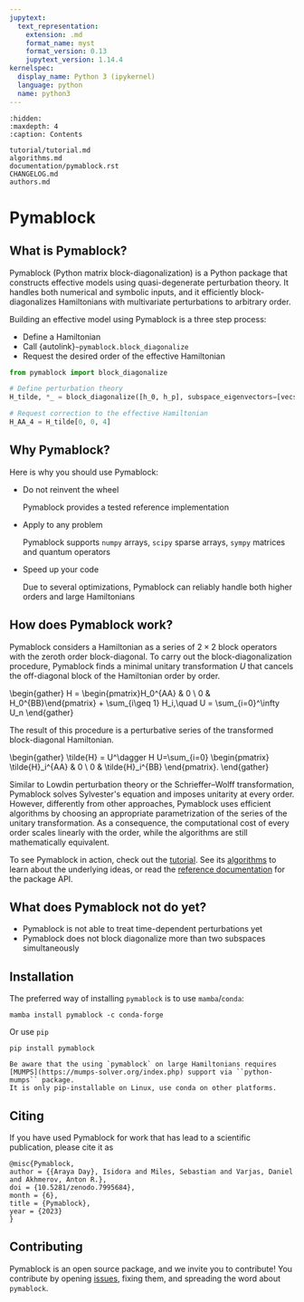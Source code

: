 ```yaml
---
jupytext:
  text_representation:
    extension: .md
    format_name: myst
    format_version: 0.13
    jupytext_version: 1.14.4
kernelspec:
  display_name: Python 3 (ipykernel)
  language: python
  name: python3
---
```


```{toctree}
:hidden:
:maxdepth: 4
:caption: Contents

tutorial/tutorial.md
algorithms.md
documentation/pymablock.rst
CHANGELOG.md
authors.md
```

# Pymablock

## What is Pymablock?

Pymablock (Python matrix block-diagonalization) is a Python package that constructs
effective models using quasi-degenerate perturbation theory.
It handles both numerical and symbolic inputs, and it efficiently
block-diagonalizes Hamiltonians with multivariate perturbations to arbitrary
order.

Building an effective model using Pymablock is a three step process:
* Define a Hamiltonian
* Call {autolink}`~pymablock.block_diagonalize`
* Request the desired order of the effective Hamiltonian

```python
from pymablock import block_diagonalize

# Define perturbation theory
H_tilde, *_ = block_diagonalize([h_0, h_p], subspace_eigenvectors=[vecs_A, vecs_B])

# Request correction to the effective Hamiltonian
H_AA_4 = H_tilde[0, 0, 4]
```

## Why Pymablock?
Here is why you should use Pymablock:

* Do not reinvent the wheel

  Pymablock provides a tested reference implementation

* Apply to any problem

  Pymablock supports `numpy` arrays, `scipy` sparse arrays, `sympy` matrices and
  quantum operators

* Speed up your code

  Due to several optimizations, Pymablock can reliably handle both higher orders
  and large Hamiltonians

## How does Pymablock work?

Pymablock considers a Hamiltonian as a series of $2\times 2$ block operators
with the zeroth order block-diagonal.
To carry out the block-diagonalization procedure, Pymablock finds a minimal
unitary transformation $U$ that cancels the off-diagonal block of the
Hamiltonian order by order.

\begin{gather}
H = \begin{pmatrix}H_0^{AA} & 0 \\ 0 & H_0^{BB}\end{pmatrix} + \sum_{i\geq 1} H_i,\quad
U = \sum_{i=0}^\infty U_n
\end{gather}

The result of this procedure is a perturbative series of the transformed
block-diagonal Hamiltonian.

\begin{gather}
\tilde{H} = U^\dagger H U=\sum_{i=0}
\begin{pmatrix}
\tilde{H}_i^{AA} & 0 \\
0 & \tilde{H}_i^{BB}
\end{pmatrix}.
\end{gather}

Similar to Lowdin perturbation theory or the Schrieffer–Wolff transformation,
Pymablock solves Sylvester's equation and imposes unitarity at every order.
However, differently from other approaches, Pymablock uses efficient algorithms
by choosing an appropriate parametrization of the series of the unitary
transformation.
As a consequence, the computational cost of every order scales linearly with
the order, while the algorithms are still mathematically equivalent.

To see Pymablock in action, check out the [tutorial](tutorial/tutorial.md).
See its [algorithms](algorithms.md) to learn about the underlying ideas, or read
the [reference documentation](documentation/pymablock.rst) for the package API.

## What does Pymablock not do yet?

* Pymablock is not able to treat time-dependent perturbations yet
* Pymablock does not block diagonalize more than two subspaces simultaneously

## Installation

The preferred way of installing `pymablock` is to use `mamba`/`conda`:

```
mamba install pymablock -c conda-forge
```

Or use `pip`

```
pip install pymablock
```

```{important}
Be aware that the using `pymablock` on large Hamiltonians requires
[MUMPS](https://mumps-solver.org/index.php) support via ``python-mumps`` package.
It is only pip-installable on Linux, use conda on other platforms.
```

## Citing

If you have used Pymablock for work that has lead to a scientific publication,
please cite it as

```
@misc{Pymablock,
author = {{Araya Day}, Isidora and Miles, Sebastian and Varjas, Daniel and Akhmerov, Anton R.},
doi = {10.5281/zenodo.7995684},
month = {6},
title = {Pymablock},
year = {2023}
}
```

## Contributing

Pymablock is an open source package, and we invite you to contribute!
You contribute by opening [issues](https://gitlab.kwant-project.org/qt/pymablock/-/issues),
fixing them, and spreading the word about `pymablock`.
